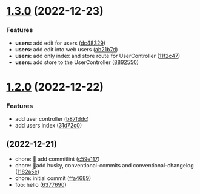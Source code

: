 # [1.3.0](https://github.com/juancoloradoa/conventional-commits-package/compare/v1.2.0...v1.3.0) (2022-12-23)


### Features

* **users:** add edit for users ([dc48329](https://github.com/juancoloradoa/conventional-commits-package/commit/dc4832946b5bcafe664748e41b99ac315bba7c57))
* **users:** add edit into web users ([ab21b7d](https://github.com/juancoloradoa/conventional-commits-package/commit/ab21b7dfd226644b5a651bf3bded942330484665))
* **users:** add only index and store route for UserController ([11f2c47](https://github.com/juancoloradoa/conventional-commits-package/commit/11f2c4752eeac923b8713c1227397602ca5165a6))
* **users:** add store to the UserController ([8892550](https://github.com/juancoloradoa/conventional-commits-package/commit/8892550f1a0130d274af2fa4d89df74f49b9adfa))

# [1.2.0](https://github.com/juancoloradoa/conventional-commits-package/compare/v1.1.0...v1.2.0) (2022-12-22)


### Features

* add user controller ([b87fddc](https://github.com/juancoloradoa/conventional-commits-package/commit/b87fddc5a6ce55862acec87d50d131b1b3e9b1a2))
* add users index ([31d72c0](https://github.com/juancoloradoa/conventional-commits-package/commit/31d72c0a0e9bc5b7969ff77bf8601c40be393586))

##  (2022-12-21)

* chore: :construction: add commitlint ([c59e117](https://github.com/juancoloradoa/conventional-commits-package/commit/c59e117))
* chore: :construction:add husky, conventional-commits and conventional-changelog ([1182a5e](https://github.com/juancoloradoa/conventional-commits-package/commit/1182a5e))
* chore: initial commit ([ffa4689](https://github.com/juancoloradoa/conventional-commits-package/commit/ffa4689))
* foo: hello ([6377690](https://github.com/juancoloradoa/conventional-commits-package/commit/6377690))

